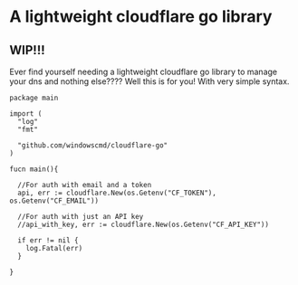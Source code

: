 # A lightweight cloudflare go library
## WIP!!!
Ever find yourself needing a lightweight cloudflare go library to manage your dns and nothing else???? Well this is for you! With very simple syntax.

``` 
package main 

import (
  "log"
  "fmt"
  
  "github.com/windowscmd/cloudflare-go"
)

fucn main(){
  
  //For auth with email and a token
  api, err := cloudflare.New(os.Getenv("CF_TOKEN"), os.Getenv("CF_EMAIL"))
  
  //For auth with just an API key
  //api_with_key, err := cloudflare.New(os.Getenv("CF_API_KEY"))
  
  if err != nil {
    log.Fatal(err)
  }
  
}
```
